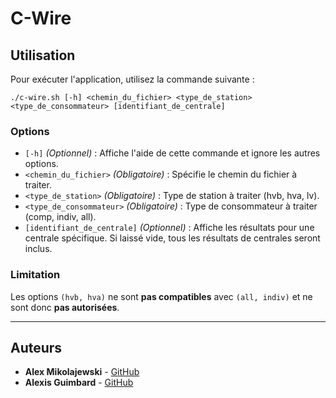 # C-Wire

## Utilisation

Pour exécuter l'application, utilisez la commande suivante :

```
./c-wire.sh [-h] <chemin_du_fichier> <type_de_station> <type_de_consommateur> [identifiant_de_centrale]
```

### Options

- `[-h]` *(Optionnel)* : Affiche l'aide de cette commande et ignore les autres options.
- `<chemin_du_fichier>` *(Obligatoire)* : Spécifie le chemin du fichier à traiter.
- `<type_de_station>` *(Obligatoire)* : Type de station à traiter (hvb, hva, lv).
- `<type_de_consommateur>` *(Obligatoire)* : Type de consommateur à traiter (comp, indiv, all).
- `[identifiant_de_centrale]` *(Optionnel)* : Affiche les résultats pour une centrale spécifique. Si laissé vide, tous les résultats de centrales seront inclus.

### Limitation

Les options `(hvb, hva)` ne sont **pas compatibles** avec `(all, indiv)` et ne sont donc **pas autorisées**.

---

## Auteurs

- **Alex Mikolajewski** - [GitHub](https://github.com/Strasox)
- **Alexis Guimbard** - [GitHub](https://github.com/AlexisG115)
